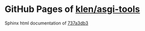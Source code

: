 GitHub Pages of [klen/asgi-tools](https://github.com/klen/asgi-tools.git)
===
Sphinx html documentation of [737a3db3](https://github.com/klen/asgi-tools/tree/737a3db3fa71b78d153bb6c698d310f1b37e3b5e)
